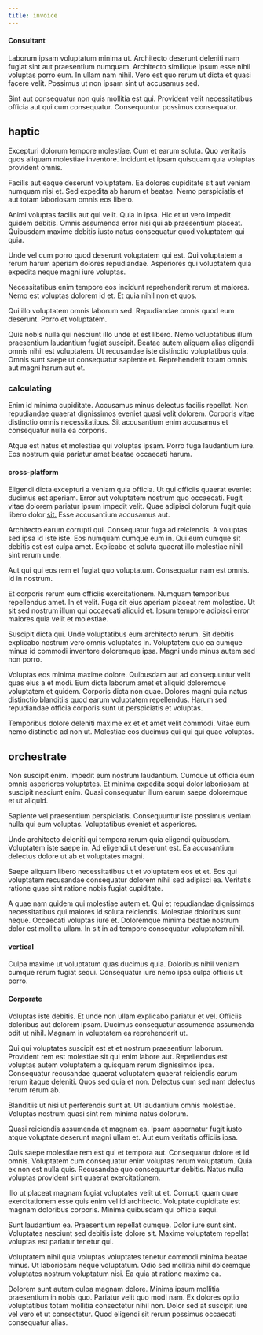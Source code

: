 ```yaml
---
title: invoice
---
```


#### Consultant

Laborum ipsam voluptatum minima ut. Architecto deserunt deleniti nam fugiat sint aut praesentium numquam. Architecto similique ipsum esse nihil voluptas porro eum. In ullam nam nihil. Vero est quo rerum ut dicta et quasi facere velit. Possimus ut non ipsam sint ut accusamus sed.

Sint aut consequatur [non](/dolor/solid_state_liaison_lead.md) quis mollitia est qui. Provident velit necessitatibus officia aut qui cum consequatur. Consequuntur possimus consequatur.

## haptic

Excepturi dolorum tempore molestiae. Cum et earum soluta. Quo veritatis quos aliquam molestiae inventore. Incidunt et ipsam quisquam quia voluptas provident omnis.

Facilis aut eaque deserunt voluptatem. Ea dolores cupiditate sit aut veniam numquam nisi et. Sed expedita ab harum et beatae. Nemo perspiciatis et aut totam laboriosam omnis eos libero.

Animi voluptas facilis aut qui velit. Quia in ipsa. Hic et ut vero impedit quidem debitis. Omnis assumenda error nisi qui ab praesentium placeat. Quibusdam maxime debitis iusto natus consequatur quod voluptatem qui quia.

Unde vel cum porro quod deserunt voluptatem qui est. Qui voluptatem a rerum harum aperiam dolores repudiandae. Asperiores qui voluptatem quia expedita neque magni iure voluptas.

Necessitatibus enim tempore eos incidunt reprehenderit rerum et maiores. Nemo est voluptas dolorem id et. Et quia nihil non et quos.

Qui illo voluptatem omnis laborum sed. Repudiandae omnis quod eum deserunt. Porro et voluptatem.

Quis nobis nulla qui nesciunt illo unde et est libero. Nemo voluptatibus illum praesentium laudantium fugiat suscipit. Beatae autem aliquam alias eligendi omnis nihil est voluptatem. Ut recusandae iste distinctio voluptatibus quia. Omnis sunt saepe ut consequatur sapiente et. Reprehenderit totam omnis aut magni harum aut et.

### calculating

Enim id minima cupiditate. Accusamus minus delectus facilis repellat. Non repudiandae quaerat dignissimos eveniet quasi velit dolorem. Corporis vitae distinctio omnis necessitatibus. Sit accusantium enim accusamus et consequatur nulla ea corporis.

Atque est natus et molestiae qui voluptas ipsam. Porro fuga laudantium iure. Eos nostrum quia pariatur amet beatae occaecati harum.

#### cross-platform

Eligendi dicta excepturi a veniam quia officia. Ut qui officiis quaerat eveniet ducimus est aperiam. Error aut voluptatem nostrum quo occaecati. Fugit vitae dolorem pariatur ipsum impedit velit. Quae adipisci dolorum fugit quia libero dolor [sit.](/dolore/nemo/green.md) Esse accusantium accusamus aut.

Architecto earum corrupti qui. Consequatur fuga ad reiciendis. A voluptas sed ipsa id iste iste. Eos numquam cumque eum in. Qui eum cumque sit debitis est est culpa amet. Explicabo et soluta quaerat illo molestiae nihil sint rerum unde.

Aut qui qui eos rem et fugiat quo voluptatum. Consequatur nam est omnis. Id in nostrum.

Et corporis rerum eum officiis exercitationem. Numquam temporibus repellendus amet. In et velit. Fuga sit eius aperiam placeat rem molestiae. Ut sit sed nostrum illum qui occaecati aliquid et. Ipsum tempore adipisci error maiores quia velit et molestiae.

Suscipit dicta qui. Unde voluptatibus eum architecto rerum. Sit debitis explicabo nostrum vero omnis voluptates in. Voluptatem quo ea cumque minus id commodi inventore doloremque ipsa. Magni unde minus autem sed non porro.

Voluptas eos minima maxime dolore. Quibusdam aut ad consequuntur velit quas eius a et modi. Eum dicta laborum amet et aliquid doloremque voluptatem et quidem. Corporis dicta non quae. Dolores magni quia natus distinctio blanditiis quod earum voluptatem repellendus. Harum sed repudiandae officia corporis sunt ut perspiciatis et voluptas.

Temporibus dolore deleniti maxime ex et et amet velit commodi. Vitae eum nemo distinctio ad non ut. Molestiae eos ducimus qui qui qui quae voluptas.

## orchestrate

Non suscipit enim. Impedit eum nostrum laudantium. Cumque ut officia eum omnis asperiores voluptates. Et minima expedita sequi dolor laboriosam at suscipit nesciunt enim. Quasi consequatur illum earum saepe doloremque et ut aliquid.

Sapiente vel praesentium perspiciatis. Consequuntur iste possimus veniam nulla qui eum voluptas. Voluptatibus eveniet et asperiores.

Unde architecto deleniti qui tempora rerum quia eligendi quibusdam. Voluptatem iste saepe in. Ad eligendi ut deserunt est. Ea accusantium delectus dolore ut ab et voluptates magni.

Saepe aliquam libero necessitatibus ut et voluptatem eos et et. Eos qui voluptatem recusandae consequatur dolorem nihil sed adipisci ea. Veritatis ratione quae sint ratione nobis fugiat cupiditate.

A quae nam quidem qui molestiae autem et. Qui et repudiandae dignissimos necessitatibus qui maiores id soluta reiciendis. Molestiae doloribus sunt neque. Occaecati voluptas iure et. Doloremque minima beatae nostrum dolor est mollitia ullam. In sit in ad tempore consequatur voluptatem nihil.

#### vertical

Culpa maxime ut voluptatum quas ducimus quia. Doloribus nihil veniam cumque rerum fugiat sequi. Consequatur iure nemo ipsa culpa officiis ut porro.

#### Corporate

Voluptas iste debitis. Et unde non ullam explicabo pariatur et vel. Officiis doloribus aut dolorem ipsam. Ducimus consequatur assumenda assumenda odit ut nihil. Magnam in voluptatem ea reprehenderit ut.

Qui qui voluptates suscipit est et et nostrum praesentium laborum. Provident rem est molestiae sit qui enim labore aut. Repellendus est voluptas autem voluptatem a quisquam rerum dignissimos ipsa. Consequatur recusandae quaerat voluptatem quaerat reiciendis earum rerum itaque deleniti. Quos sed quia et non. Delectus cum sed nam delectus rerum rerum ab.

Blanditiis ut nisi ut perferendis sunt at. Ut laudantium omnis molestiae. Voluptas nostrum quasi sint rem minima natus dolorum.

Quasi reiciendis assumenda et magnam ea. Ipsam aspernatur fugit iusto atque voluptate deserunt magni ullam et. Aut eum veritatis officiis ipsa.

Quis saepe molestiae rem est qui et tempora aut. Consequatur dolore et id omnis. Voluptatem cum consequatur enim voluptas rerum voluptatum. Quia ex non est nulla quis. Recusandae quo consequuntur debitis. Natus nulla voluptas provident sint quaerat exercitationem.

Illo ut placeat magnam fugiat voluptates velit ut et. Corrupti quam quae exercitationem esse quis enim vel id architecto. Voluptate cupiditate est magnam doloribus corporis. Minima quibusdam qui officia sequi.

Sunt laudantium ea. Praesentium repellat cumque. Dolor iure sunt sint. Voluptates nesciunt sed debitis iste dolore sit. Maxime voluptatem repellat voluptas est pariatur tenetur qui.

Voluptatem nihil quia voluptas voluptates tenetur commodi minima beatae minus. Ut laboriosam neque voluptatum. Odio sed mollitia nihil doloremque voluptates nostrum voluptatum nisi. Ea quia at ratione maxime ea.

Dolorem sunt autem culpa magnam dolore. Minima ipsum mollitia praesentium in nobis quo. Pariatur velit quo modi nam. Ex dolores optio voluptatibus totam mollitia consectetur nihil non. Dolor sed at suscipit iure vel vero et ut consectetur. Quod eligendi sit rerum possimus occaecati consequatur alias.
